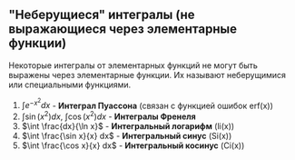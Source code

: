 ## "Неберущиеся" интегралы (не выражающиеся через элементарные функции)

Некоторые интегралы от элементарных функций не могут быть выражены через элементарные функции. Их называют неберущимися или специальными функциями.

1.  $\int e^{-x^2} dx$ - **Интеграл Пуассона** (связан с функцией ошибок erf(x))
2.  $\int \sin(x^2) dx$, $\int \cos(x^2) dx$ - **Интегралы Френеля**
3.  $\int \frac{dx}{\ln x}$ - **Интегральный логарифм** (li(x))
4.  $\int \frac{\sin x}{x} dx$ - **Интегральный синус** (Si(x))
5.  $\int \frac{\cos x}{x} dx$ - **Интегральный косинус** (Ci(x))
